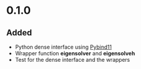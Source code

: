 # 0.1.0

## Added
* Python dense interface using [Pybind11](https://github.com/pybind/pybind11)
* Wrapper function **eigensolver** and **eigensolveh**
* Test for the dense interface and the wrappers
